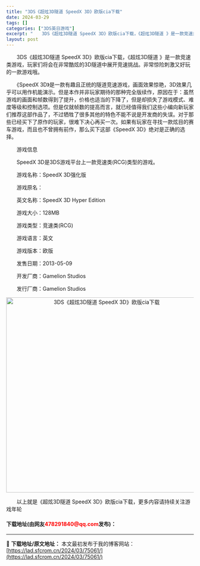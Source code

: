 ```yaml
---
title: "3DS《超炫3D隧道 SpeedX 3D》欧版cia下载"
date: 2024-03-29
tags: []
categories: ["3DS英日游戏"]
excerpt: "　　3DS《超炫3D隧道 SpeedX 3D》欧版cia下载，《超炫3D隧道 》是一款竞速类游戏，玩家们将会在非常酷炫的3D隧道中展开竞速挑战。非常惊险刺激又好玩的一款游戏哦。 　　《SpeedX 3D》是一款有趣且正统的隧道竞速游戏，画面效果惊艳，3D效果几乎可以用作机能演示。但是本作并非玩家期待&hellip;"
layout: post
---
```


 <p>　　3DS《超炫3D隧道 SpeedX 3D》欧版cia下载，《超炫3D隧道 》是一款竞速类游戏，玩家们将会在非常酷炫的3D隧道中展开竞速挑战。非常惊险刺激又好玩的一款游戏哦。</p> <p>　　《SpeedX 3D》是一款有趣且正统的隧道竞速游戏，画面效果惊艳，3D效果几乎可以用作机能演示。但是本作并非玩家期待的那种完全版续作，原因在于：虽然游戏的画面和帧数得到了提升，价格也适当的下降了，但是却损失了游戏模式、难度等级和控制选项。但是仅就帧数的提高而言，就已经值得我们这些小编向新玩家们推荐这部作品了，不过牺牲了很多其他的特色不能不说是开发商的失误。对于那些已经买下了原作的玩家，很难下决心再买一次。如果有玩家在寻找一款炫目的赛车游戏，而且也不曾拥有前作，那么买下这部《SpeedX 3D》绝对是正确的选择。</p> <p>　　游戏信息</p> <p>　　SpeedX 3D是3DS游戏平台上一款竞速类(RCG)类型的游戏。</p> <p>　　游戏名称：SpeedX 3D强化版</p> <p>　　游戏原名：</p> <p>　　英文名称：SpeedX 3D Hyper Edition</p> <p>　　游戏大小：128MB</p> <p>　　游戏类型：竞速类(RCG)</p> <p>　　游戏语言：英文</p> <p>　　游戏版本：欧版</p> <p>　　发售日期：2013-05-09</p> <p>　　开发厂商：Gamelion Studios</p> <p>　　发行厂商：Gamelion Studios</p> <p align="center"><img align="" border="0" src="https://lad.sfcrom.cn/wp-content/uploads/2024/03/20240329_6606340302d0d.jpg" width="524" alt="3DS《超炫3D隧道 SpeedX 3D》欧版cia下载" /></p> <p>　　以上就是《超炫3D隧道 SpeedX 3D》欧版cia下载，更多内容请持续关注游戏年轮</p> <p><h4>下载地址(由网友<font color="red">478291840@qq.com</font>发布)：</h4></p> 

---
📖 **下载地址/原文地址：** 本文最初发布于我的博客网站：[https://lad.sfcrom.cn/2024/03/75061/](https://lad.sfcrom.cn/2024/03/75061/)

